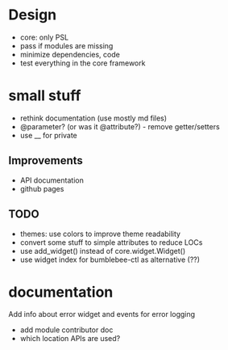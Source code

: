 # Design
- core: only PSL
- pass if modules are missing
- minimize dependencies, code
- test everything in the core framework

# small stuff
- rethink documentation (use mostly md files)
- @parameter? (or was it @attribute?) - remove getter/setters
- use __ for private

## Improvements
- API documentation
- github pages

## TODO
- themes: use colors to improve theme readability
- convert some stuff to simple attributes to reduce LOCs
- use add_widget() instead of core.widget.Widget()
- use widget index for bumblebee-ctl as alternative (??)

# documentation
Add info about error widget and events for error logging
- add module contributor doc
- which location APIs are used?
